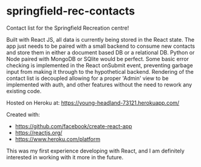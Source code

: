 # springfield-rec-contacts
Contact list for the Springfield Recreation centre!

Built with React JS, all data is currently being stored in the React state. The app just needs to be paired with a small backend to consume new contacts and store them in either a document based DB or a relational DB. Python or Node paired with MongoDB or SQlite would be perfect. Some basic error checking is implemented in the React onSubmit event, preventing garbage input from making it through to the hypothetical backend. Rendering of the contact list is decoupled allowing for a proper 'Admin' view to be implemented with auth, and other features without the need to rework any existing code.

Hosted on Heroku at: https://young-headland-73121.herokuapp.com/

Created with:
- https://github.com/facebook/create-react-app
- https://reactjs.org/
- https://www.heroku.com/platform

This was my first experience developing with React, and I am definitely interested in working with it more in the future.
